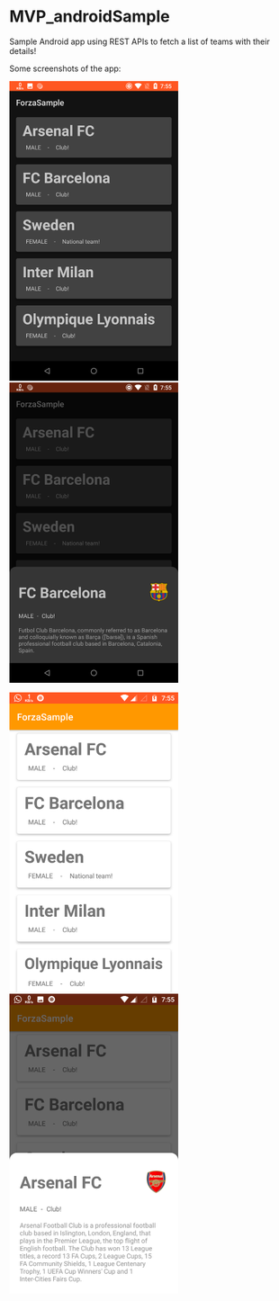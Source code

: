 # MVP_androidSample
Sample Android app using REST APIs to fetch a list of teams with their details!


Some screenshots of the app:

<img src="https://github.com/kevoroid/MVP_androidSample/blob/master/app_screenshot_dark_1.png" width="300">   <img src="https://github.com/kevoroid/MVP_androidSample/blob/master/app_screenshot_dark_2.png" width="300">

<img src="https://github.com/kevoroid/MVP_androidSample/blob/master/app_screenshot_light_1.png" width="300">   <img src="https://github.com/kevoroid/MVP_androidSample/blob/master/app_screenshot_light_2.png" width="300">
